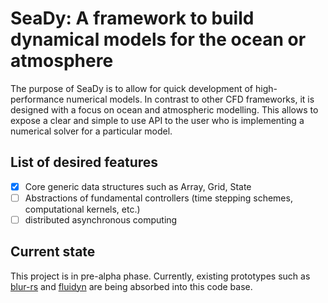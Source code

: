 # SeaDy: A framework to build dynamical models for the ocean or atmosphere

The purpose of SeaDy is to allow for quick development of high-performance numerical models.
In contrast to other CFD frameworks, it is designed with a focus on ocean and atmospheric modelling.
This allows to expose a clear and simple to use API to the user who is implementing a numerical solver for a particular model.

## List of desired features
- [x] Core generic data structures such as Array, Grid, State
- [ ] Abstractions of fundamental controllers (time stepping schemes, computational kernels, etc.)
- [ ] distributed asynchronous computing

## Current state
This project is in pre-alpha phase.
Currently, existing prototypes such as [blur-rs](https://github.com/martinclaus/blur-rs) and [fluidyn](https://github.com/martinclaus/fluidyn) are being absorbed into this code base.